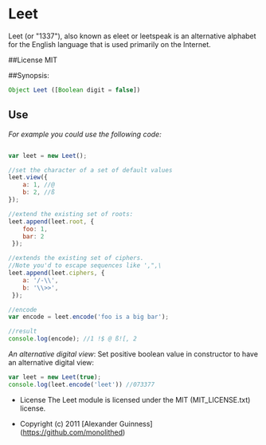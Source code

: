 # Leet

Leet (or "1337"), also known as eleet or leetspeak is an alternative alphabet for the English language that is used primarily on the Internet.

##License
	MIT

##Synopsis:
```javascript
Object Leet ([Boolean digit = false])
```

## Use
*For example you could use the following code:*

```javascript

var leet = new Leet();

//set the character of a set of default values
leet.view({
    a: 1, //@
    b: 2, //ß
});

//extend the existing set of roots:
leet.append(leet.root, {
    foo: 1,
    bar: 2
 });

//extends the existing set of ciphers.
//Note you'd to escape sequences like ',",\
leet.append(leet.ciphers, {
    a: '/-\\',
    b: '\\>>',
 });

//encode
var encode = leet.encode('foo is a big bar');

//result
console.log(encode); //1 !$ @ ß![, 2
```

*An alternative digital view*:
Set positive boolean value in constructor to have an alternative digital view:

```javascript
var leet = new Leet(true);
console.log(leet.encode('leet')) //073377
```

* License
    The Leet module is licensed under the MIT (MIT_LICENSE.txt) license.

* Copyright (c) 2011 [Alexander Guinness] (https://github.com/monolithed)

